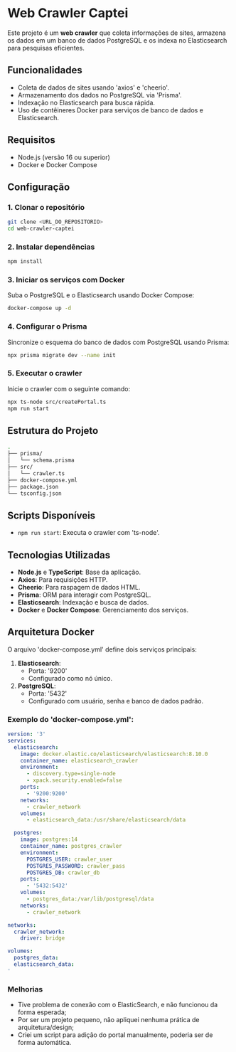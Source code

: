 # Web Crawler Captei

Este projeto é um **web crawler** que coleta informações de sites, armazena os dados em um banco de dados PostgreSQL e os indexa no Elasticsearch para pesquisas eficientes.

## Funcionalidades

- Coleta de dados de sites usando 'axios' e 'cheerio'.
- Armazenamento dos dados no PostgreSQL via 'Prisma'.
- Indexação no Elasticsearch para busca rápida.
- Uso de contêineres Docker para serviços de banco de dados e Elasticsearch.

## Requisitos

- Node.js (versão 16 ou superior)
- Docker e Docker Compose

## Configuração

### 1. Clonar o repositório

```bash
git clone <URL_DO_REPOSITORIO>
cd web-crawler-captei
```

### 2. Instalar dependências

```bash
npm install
```

### 3. Iniciar os serviços com Docker

Suba o PostgreSQL e o Elasticsearch usando Docker Compose:

```bash
docker-compose up -d
```

### 4. Configurar o Prisma

Sincronize o esquema do banco de dados com PostgreSQL usando Prisma:

```bash
npx prisma migrate dev --name init
```

### 5. Executar o crawler

Inicie o crawler com o seguinte comando:

```bash
npx ts-node src/createPortal.ts
npm run start
```

## Estrutura do Projeto

```bash
.
├── prisma/
│   └── schema.prisma
├── src/
│   └── crawler.ts
├── docker-compose.yml
├── package.json
└── tsconfig.json
```

## Scripts Disponíveis

- ```npm run start```: Executa o crawler com 'ts-node'.

## Tecnologias Utilizadas

- **Node.js** e **TypeScript**: Base da aplicação.
- **Axios**: Para requisições HTTP.
- **Cheerio**: Para raspagem de dados HTML.
- **Prisma**: ORM para interagir com PostgreSQL.
- **Elasticsearch**: Indexação e busca de dados.
- **Docker** e **Docker Compose**: Gerenciamento dos serviços.

## Arquitetura Docker

O arquivo 'docker-compose.yml' define dois serviços principais:

1. **Elasticsearch**:
   - Porta: '9200'
   - Configurado como nó único.
2. **PostgreSQL**:
   - Porta: '5432'
   - Configurado com usuário, senha e banco de dados padrão.

### Exemplo do 'docker-compose.yml':

```yaml
version: '3'
services:
  elasticsearch:
    image: docker.elastic.co/elasticsearch/elasticsearch:8.10.0
    container_name: elasticsearch_crawler
    environment:
      - discovery.type=single-node
      - xpack.security.enabled=false
    ports:
      - '9200:9200'
    networks:
      - crawler_network
    volumes:
      - elasticsearch_data:/usr/share/elasticsearch/data

  postgres:
    image: postgres:14
    container_name: postgres_crawler
    environment:
      POSTGRES_USER: crawler_user
      POSTGRES_PASSWORD: crawler_pass
      POSTGRES_DB: crawler_db
    ports:
      - '5432:5432'
    volumes:
      - postgres_data:/var/lib/postgresql/data
    networks:
      - crawler_network

networks:
  crawler_network:
    driver: bridge

volumes:
  postgres_data:
  elasticsearch_data:
'
```

### Melhorias
   - Tive problema de conexão com o ElasticSearch, e não funcionou da forma esperada;
   - Por ser um projeto pequeno, não apliquei nenhuma prática de arquitetura/design;
   - Criei um script para adição do portal manualmente, poderia ser de forma automática.